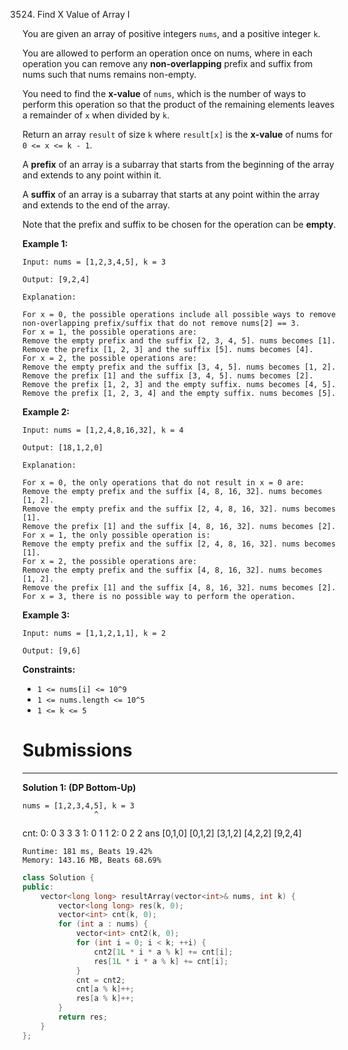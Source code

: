 3524. Find X Value of Array I

You are given an array of positive integers `nums`, and a positive integer `k`.

You are allowed to perform an operation once on nums, where in each operation you can remove any **non-overlapping** prefix and suffix from nums such that nums remains non-empty.

You need to find the **x-value** of `nums`, which is the number of ways to perform this operation so that the product of the remaining elements leaves a remainder of `x` when divided by `k`.

Return an array `result` of size `k` where `result[x]` is the **x-value** of nums for `0 <= x <= k - 1`.

A **prefix** of an array is a subarray that starts from the beginning of the array and extends to any point within it.

A **suffix** of an array is a subarray that starts at any point within the array and extends to the end of the array.

Note that the prefix and suffix to be chosen for the operation can be **empty**.

 

**Example 1:**
```
Input: nums = [1,2,3,4,5], k = 3

Output: [9,2,4]

Explanation:

For x = 0, the possible operations include all possible ways to remove non-overlapping prefix/suffix that do not remove nums[2] == 3.
For x = 1, the possible operations are:
Remove the empty prefix and the suffix [2, 3, 4, 5]. nums becomes [1].
Remove the prefix [1, 2, 3] and the suffix [5]. nums becomes [4].
For x = 2, the possible operations are:
Remove the empty prefix and the suffix [3, 4, 5]. nums becomes [1, 2].
Remove the prefix [1] and the suffix [3, 4, 5]. nums becomes [2].
Remove the prefix [1, 2, 3] and the empty suffix. nums becomes [4, 5].
Remove the prefix [1, 2, 3, 4] and the empty suffix. nums becomes [5].
```

**Example 2:**
```
Input: nums = [1,2,4,8,16,32], k = 4

Output: [18,1,2,0]

Explanation:

For x = 0, the only operations that do not result in x = 0 are:
Remove the empty prefix and the suffix [4, 8, 16, 32]. nums becomes [1, 2].
Remove the empty prefix and the suffix [2, 4, 8, 16, 32]. nums becomes [1].
Remove the prefix [1] and the suffix [4, 8, 16, 32]. nums becomes [2].
For x = 1, the only possible operation is:
Remove the empty prefix and the suffix [2, 4, 8, 16, 32]. nums becomes [1].
For x = 2, the possible operations are:
Remove the empty prefix and the suffix [4, 8, 16, 32]. nums becomes [1, 2].
Remove the prefix [1] and the suffix [4, 8, 16, 32]. nums becomes [2].
For x = 3, there is no possible way to perform the operation.
```

**Example 3:**
```
Input: nums = [1,1,2,1,1], k = 2

Output: [9,6]
```
 

**Constraints:**

* `1 <= nums[i] <= 10^9`
* `1 <= nums.length <= 10^5`
* `1 <= k <= 5`

# Submissions
---
**Solution 1: (DP Bottom-Up)**

    nums = [1,2,3,4,5], k = 3
                    ^
cnt:
    0: 0        3 3 3
    1: 0    1     1
    2: 0      2     2
ans        [0,1,0]
             [0,1,2]
               [3,1,2]
                 [4,2,2]
                   [9,2,4]

```
Runtime: 181 ms, Beats 19.42%
Memory: 143.16 MB, Beats 68.69%
```
```c++
class Solution {
public:
    vector<long long> resultArray(vector<int>& nums, int k) {
        vector<long long> res(k, 0);
        vector<int> cnt(k, 0);
        for (int a : nums) {
            vector<int> cnt2(k, 0);
            for (int i = 0; i < k; ++i) {
                cnt2[1L * i * a % k] += cnt[i];
                res[1L * i * a % k] += cnt[i];
            }
            cnt = cnt2;
            cnt[a % k]++;
            res[a % k]++;
        }
        return res;
    }
};
```
